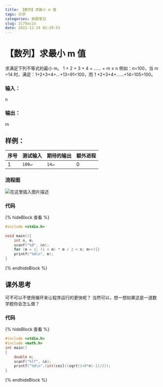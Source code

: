 ```yaml
---
title: 【数列】求最小 m 值
tags: 乐学
categories: 刷题笔记
slug: 3179ac2a
date: 2022-12-24 02:29:53
---
```


# 【数列】求最小 m 值

求满足下列不等式的最小 m。
 1 + 2 + 3 + 4 + ...... + m ≥ n
例如：n=100，当 m =14 时，满足：1+2+3+4+...+13=91<100，而 1
+2+3+4+......+14=105>100。

### 输入：
n
### 输出：
m
## 样例：
序号|测试输入| 期待的输出| 额外进程
--------|-------- | -----|--------
1  | `100↵`|`14↵`|0

### 流程图
![在这里插入图片描述](https://picbed-1304952903.cos.ap-beijing.myqcloud.com/pic/%E6%9C%80%E5%B0%8Fm.drawio.png)

### 代码
{% hideBlock 查看 %}
```c
#include <stdio.h>  
  
void main(){  
    int n, m;  
    scanf("%d", &n);  
    for (m = 1; (1 + m) * m / 2 < n; m++){}  
    printf("%d\n", m);  
}  
```
{% endhideBlock %}


## 课外思考
可不可以不使用循环来让程序运行的更快呢？
当然可以，想一想如果这是一道数学题你会怎么做？
### 代码
{% hideBlock 查看 %}
```c
#include <stdio.h>  
#include <math.h>
int main()
{  
    double n;  
    scanf("%lf", &n); 
    printf("%d\n",(int)ceil((sqrt(1+8*n)-1)/2));  
}  
```

{% endhideBlock %}


